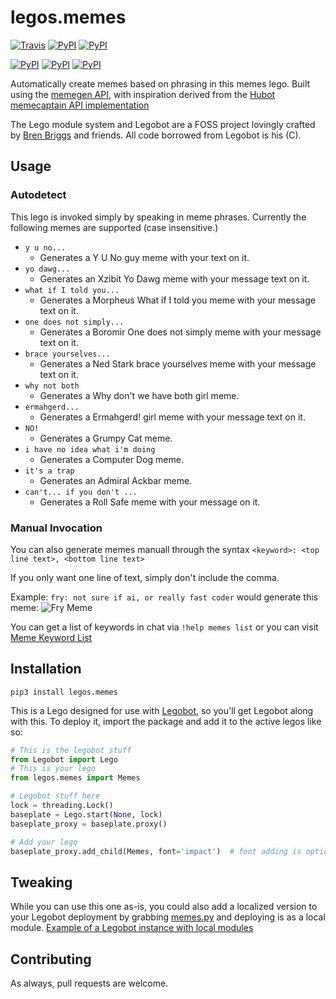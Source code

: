 # legos.memes

[![Travis](https://img.shields.io/travis/drewpearce/legos.memes.svg)]() [![PyPI](https://img.shields.io/pypi/pyversions/legos.memes.svg)]() [![PyPI](https://img.shields.io/pypi/v/legos.memes.svg)]()

[![PyPI](https://img.shields.io/pypi/wheel/legos.memes.svg)]() [![PyPI](https://img.shields.io/pypi/l/legos.memes.svg)]() [![PyPI](https://img.shields.io/pypi/status/legos.memes.svg)]()

Automatically create memes based on phrasing in this memes lego. Built using the [memegen API](https://memegen.link/api/), with inspiration derived from the [Hubot memecaptain API implementation](https://www.npmjs.com/package/hubot-meme)

The Lego module system and Legobot are a FOSS project lovingly crafted by [Bren Briggs](https://github.com/bbriggs) and friends. All code borrowed from Legobot is his (C).

## Usage
### Autodetect
This lego is invoked simply by speaking in meme phrases. Currently the following memes are supported (case insensitive.)
- `y u no...`
  - Generates a Y U No guy meme with your text on it.
- `yo dawg...`
  - Generates an Xzibit Yo Dawg meme with your message text on it.
- `what if I told you...`
  - Generates a Morpheus What if I told you meme with your message text on it.
- `one does not simply...`
  - Generates a Boromir One does not simply meme with your message text on it.
- `brace yourselves...`
  - Generates a Ned Stark brace yourselves meme with your message text on it.
- `why not both`
  - Generates a Why don't we have both girl meme.
- `ermahgerd...`
  - Generates a Ermahgerd! girl meme with your message text on it.
- `NO!`
  - Generates a Grumpy Cat meme.
- `i have no idea what i'm doing`
  - Generates a Computer Dog meme.
- `it's a trap`
  - Generates an Admiral Ackbar meme.
- `can't... if you don't ...`
  - Generates a Roll Safe meme with your message on it.

### Manual Invocation
You can also generate memes manuall through the syntax `<keyword>: <top line text>, <bottom line text>`

If you only want one line of text, simply don't include the comma.

Example: `fry: not sure if ai, or really fast coder` would generate this meme: ![Fry Meme](https://memegen.link/fry/not_sure_if_ai/or_really_fast_coder.jpg)

You can get a list of keywords in chat via `!help memes list` or you can visit [Meme Keyword List](https://memegen.link/api/templates/)

## Installation

`pip3 install legos.memes`

This is a Lego designed for use with [Legobot](https://github.com/bbriggs/Legobot), so you'll get Legobot along with this. To deploy it, import the package and add it to the active legos like so:

```python
# This is the legobot stuff
from Legobot import Lego
# This is your lego
from legos.memes import Memes

# Legobot stuff here
lock = threading.Lock()
baseplate = Lego.start(None, lock)
baseplate_proxy = baseplate.proxy()

# Add your lego
baseplate_proxy.add_child(Memes, font='impact')  # font adding is optional
```

## Tweaking

While you can use this one as-is, you could also add a localized version to your Legobot deployment by grabbing [memes.py](legos/memes.py) and deploying is as a local module. [Example of a Legobot instance with local modules](https://github.com/voxpupuli/thevoxfox/)

## Contributing

As always, pull requests are welcome.

